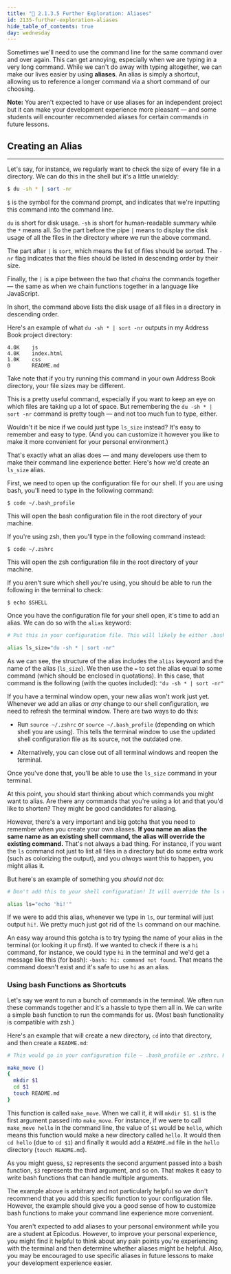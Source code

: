 ```yaml
---
title: "📓 2.1.3.5 Further Exploration: Aliases"
id: 2135-further-exploration-aliases
hide_table_of_contents: true
day: wednesday
---
```


Sometimes we'll need to use the command line for the same command over and over again. This can get annoying, especially when we are typing in a very long command. While we can't do away with typing altogether, we can make our lives easier by using **aliases**. An alias is simply a shortcut, allowing us to reference a longer command via a short command of our choosing.

**Note:** You aren't expected to have or use aliases for an independent project but it can make your development experience more pleasant — and some students will encounter recommended aliases for certain commands in future lessons.

## Creating an Alias
---

Let's say, for instance, we regularly want to check the size of every file in a directory. We can do this in the shell but it's a little unwieldy:

```bash
$ du -sh * | sort -nr
```

`$` is the symbol for the command prompt, and indicates that we're  inputting this command into the command line.

`du` is short for disk usage. `-sh` is short for human-readable summary while the `*` means all. So the part before the pipe `|` means to display the disk usage of all the files in the directory where we run the above command.

The part after `|` is `sort`, which means the list of files should be sorted. The `-nr` flag indicates that the files should be listed in descending order by their size.

Finally, the `|` is a pipe between the two that _chains_ the commands together — the same as when we chain functions together in a language like JavaScript.

In short, the command above lists the disk usage of all files in a directory in descending order.

Here's an example of what `du -sh * | sort -nr` outputs in my Address Book project directory:

```
4.0K    js
4.0K    index.html
1.0K    css
0       README.md
```

Take note that if you try running this command in your own Address Book directory, your file sizes may be different.

This is a pretty useful command, especially if you want to keep an eye on which files are taking up a lot of space. But remembering the `du -sh * | sort -nr` command is pretty tough — and not too much fun to type, either.

Wouldn't it be nice if we could just type `ls_size` instead? It's easy to remember and easy to type. (And you can customize it however you like to make it more convenient for your personal environment.)

That's exactly what an alias does — and many developers use them to make their command line experience better. Here's how we'd create an `ls_size` alias.

First, we need to open up the configuration file for our shell. If you are using bash, you'll need to type in the following command:

```shell
$ code ~/.bash_profile
```

This will open the bash configuration file in the root directory of your machine.

If you're using zsh, then you'll type in the following command instead:

```shell
$ code ~/.zshrc
```

This will open the zsh configuration file in the root directory of your machine.

If you aren't sure which shell you're using, you should be able to run the following in the terminal to check:

```
$ echo $SHELL
```

Once you have the configuration file for your shell open, it's time to add an alias. We can do so with the `alias` keyword:

```bash
# Put this in your configuration file. This will likely be either .bash_profile or .zshrc.

alias ls_size="du -sh * | sort -nr"
```

As we can see, the structure of the alias includes the `alias` keyword and the name of the alias (`ls_size`). We then use the `=` to set the alias equal to some command (which should be enclosed in quotations). In this case, that command is the following (with the quotes included): `"du -sh * | sort -nr"`

If you have a terminal window open, your new alias won't work just yet. Whenever we add an alias or _any_ change to our shell configuration, we need to refresh the terminal window. There are two ways to do this:

* Run `source ~/.zshrc` or `source ~/.bash_profile` (depending on which shell you are using). This tells the terminal window to use the updated shell configuration file as its source, not the outdated one.

* Alternatively, you can close out of all terminal windows and reopen the terminal.

Once you've done that, you'll be able to use the `ls_size` command in your terminal.

At this point, you should start thinking about which commands you might want to alias. Are there any commands that you're using a lot and that you'd like to shorten? They might be good candidates for aliasing.

However, there's a very important and big gotcha that you need to remember when you create your own aliases. **If you name an alias the same name as an existing shell command, the alias will override the existing command.** That's not always a bad thing. For instance, if you want the `ls` command not just to list all files in a directory but do some extra work (such as colorizing the output), and you _always_ want this to happen, you might alias it.

But here's an example of something you _should not_ do:

```bash
# Don't add this to your shell configuration! It will override the ls command.

alias ls="echo 'hi!'"
```

If we were to add this alias, whenever we type in `ls`, our terminal will just output `hi!`. We pretty much just got rid of the `ls` command on our machine. 

An easy way around this gotcha is to try typing the name of your alias in the terminal (or looking it up first). If we wanted to check if there is a `hi` command, for instance, we could type `hi` in the terminal and we'd get a message like this (for bash): `-bash: hi: command not found`. That means the command doesn't exist and it's safe to use `hi` as an alias.

### Using bash Functions as Shortcuts

Let's say we want to run a bunch of commands in the terminal. We often run these commands together and it's a hassle to type them all in. We can write a simple bash function to run the commands for us. (Most bash functionality is compatible with zsh.)

Here's an example that will create a new directory, `cd` into that directory, and then create a `README.md`:

```bash
# This would go in your configuration file — .bash_profile or .zshrc. However, this is just an example. You can try it out yourself and then remove it from your configuration if you like.

make_move ()
{
  mkdir $1
  cd $1
  touch README.md
}
```

This function is called `make_move`. When we call it, it will `mkdir $1`. `$1` is the first argument passed into `make_move`. For instance, if we were to call `make_move hello` in the command line, the value of `$1` would be `hello`, which means this function would make a new directory called `hello`. It would then `cd hello` (due to `cd $1`) and finally it would add a `README.md` file in the `hello` directory (`touch README.md`).

As you might guess, `$2` represents the second argument passed into a bash function, `$3` represents the third argument, and so on. That makes it easy to write bash functions that can handle multiple arguments.

The example above is arbitrary and not particularly helpful so we don't recommend that you add this specific function to your configuration file. However, the example should give you a good sense of how to customize bash functions to make your command line experience more convenient.

You aren't expected to add aliases to your personal environment while you are a student at Epicodus. However, to improve your personal experience, you might find it helpful to think about any pain points you're experiencing with the terminal and then determine whether aliases might be helpful. Also, you may be encouraged to use specific aliases in future lessons to make your development experience easier.
